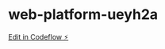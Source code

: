 # web-platform-ueyh2a

[Edit in Codeflow ⚡️](https://stackblitz.com/~/github.com/athithyaramaa1/web-platform-ueyh2a)